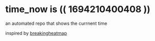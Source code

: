 # time_now is (( 1694210400408 ))

an automated repo that shows the currnent time

inspired by [breakingheatmap](https://github.com/breakingheatmap/breakingheatmap)
